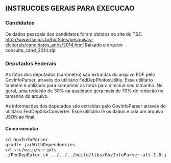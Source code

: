 ## INSTRUCOES GERAIS PARA EXECUCAO

### Candidatos
Os dados pessoais dos candidatos foram obtidos no site do TSE:
http://www.tse.jus.br/hotSites/pesquisas-eleitorais/candidatos_anos/2014.html
Baixado o arquivo consulta_cand_2014.zip

### Deputados Federais
As fotos dos deputados (carômetro) são extraídas do arquivo PDF pelo GovInfoParser, através do utilitário FedDepPhotosUtility.
Esse utilitário também é utilizado para comprimir as fotos para diminuir seu tamanho.
No geral, uma reducão de 30% na qualidade gera mais de 70% de reducão no tamanho do arquivo.

As informacões dos deputados são extraídas pelo GovInfoParser através do utilitário FedDepXlsxConverter.
Esse utilitário lê os dados e cria um arquivo JSON ao final.

#### Como executar
<pre>
cd GovInfoParser
gradle jarWithDependencies
cd src/main/scripts
./FedDepEater.sh ../../../build/libs/GovInfoParser-all-1.0.jar  <output_dir>
</pre>
